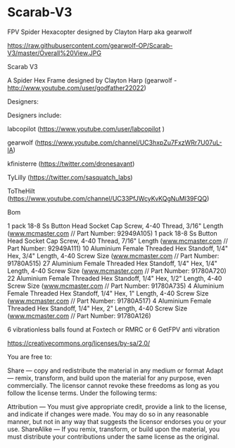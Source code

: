 Scarab-V3
=========

FPV Spider Hexacopter designed by Clayton Harp aka gearwolf

https://raw.githubusercontent.com/gearwolf-OP/Scarab-V3/master/Overall%20View.JPG


Scarab V3

A Spider Hex Frame designed by Clayton Harp (gearwolf - http://www.youtube.com/user/godfather22022)

Designers:

Designers include:

labcopilot (https://www.youtube.com/user/labcopilot )

gearwolf (https://www.youtube.com/channel/UC3hxpZu7FxzWRr7U07uL-lA)

kfinisterre (https://twitter.com/dronesavant)

TyLilly (https://twitter.com/sasquatch_labs)

ToTheHilt (https://www.youtube.com/channel/UC33PfJWcyKvKQgNuMl39FQQ)





Bom

1 pack 18-8 Ss Button Head Socket Cap Screw, 4-40 Thread, 3/16" Length (www.mcmaster.com // Part Number: 92949A105)
1 pack 18-8 Ss Button Head Socket Cap Screw, 4-40 Thread, 7/16" Length (www.mcmaster.com // Part Number: 92949A111)
10 Aluminium Female Threaded Hex Standoff, 1/4" Hex, 3/4" Length, 4-40 Screw Size (www.mcmaster.com // Part Number: 91780A515)
27 Aluminium Female Threaded Hex Standoff, 1/4" Hex, 1/4" Length, 4-40 Screw Size (www.mcmaster.com // Part Number: 91780A720)
22 Aluminium Female Threaded Hex Standoff, 1/4" Hex, 1/2" Length, 4-40 Screw Size (www.mcmaster.com // Part Number: 91780A735)
4 Aluminium Female Threaded Hex Standoff, 1/4" Hex, 1" Length, 4-40 Screw Size (www.mcmaster.com // Part Number: 91780A517)
4 Aluminium Female Threaded Hex Standoff, 1/4" Hex, 2" Length, 4-40 Screw Size (www.mcmaster.com // Part Number: 91780A126)


6 vibrationless balls found at Foxtech or RMRC
or
6 GetFPV anti vibration


https://creativecommons.org/licenses/by-sa/2.0/

You are free to:

Share — copy and redistribute the material in any medium or format Adapt — remix, transform, and build upon the material for any purpose, even commercially. The licensor cannot revoke these freedoms as long as you follow the license terms. Under the following terms:

Attribution — You must give appropriate credit, provide a link to the license, and indicate if changes were made. You may do so in any reasonable manner, but not in any way that suggests the licensor endorses you or your use. ShareAlike — If you remix, transform, or build upon the material, you must distribute your contributions under the same license as the original.


